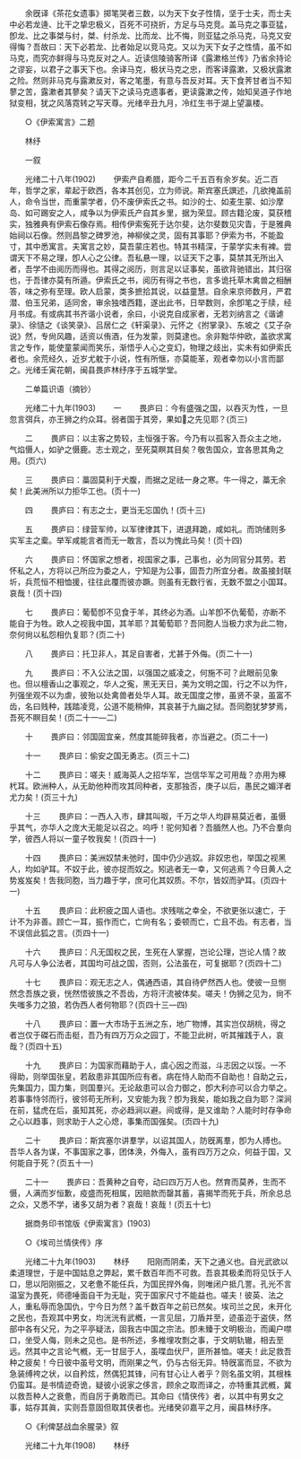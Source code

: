 <!-- { "loadSidebar": true } -->
　　余旣译《茶花女遗事》掷笔哭者三数，以为天下女子性情，坚于士夫，而士夫中必若龙逄、比干之挚忠极义，百死不可挠折，方足与马克竞。盖马克之事亚猛，卽龙、比之事桀与纣，桀、纣杀龙、比而龙、比不悔，则亚猛之杀马克，马克又安得悔？吾故曰：天下必若龙、比者始足以竞马克。又以为天下女子之性情，虽不如马克，而究亦鲜得与马克反对之人。近读信陵骑客所译《露漱格兰传》乃省余持论之谬妄，以君子之事天下也。余译马克，极状马克之忠，而客译露漱，又极状露漱之险。然则非马克与露漱反对，客之笔墨，有意与吾反对耳。天下食荠甘者当不知蓼之苦，露漱者其蓼矣？请天下之读马克遗事者，更读露漱之传，始知吴道子作地狱变相，犹之风落霓转之写天尊。光绪辛丑九月，冷红生书于湖上望瀛楼。 

　　○《伊索寓言》二题 

　　林纾 

　　一叙 

　　光绪二十八年(1902) 
　　伊索产自希腊，距今二千五百有余岁矣。近二百年，哲学之家，辈起于欧西，各本其创见，立为师说。斯宾塞氏譔述，几欲掩盖前人，命令当世，而重蒙学者，仍不废伊索氏之书。如沙的士、如麦生蒙、如沙摩岛、如可踢安之人，咸争以为伊索氏产自其乡里，据为荣显。顾古籍沦废，莫获稽实，独雅典有伊索石像存焉。相传伊索寃死于达尔斐，达尔斐数见灾眚，于是雅典始祠以石像。然则昌黎之碑罗池，神柳侯之灵，固有其事耶？伊索为书，不能盈寸，其中悉寓言。夫寓言之妙，莫吾蒙庄若也。特其书精深，于蒙学实未有裨。尝谓天下不易之理，卽人心之公律。吾私悬一理，以证天下之事，莫禁其无所出入者，吾学不由阅历而得也。其得之阅历，则言足以证事矣，虽欲背驰错出，其归宿也，于吾律亦莫有所遁。伊索氏之书，阅历有得之书也，言多诡托草木禽兽之相酬答，味之弥有至理。欧人启蒙，类多摭拾其说，以益童慧。自余来京师数月，严君潜、伯玉兄弟，适同舍，审余独嗜西籍，遂出此书，日举数则，余卽笔之于牍，经月书成。有或病其书齐谐小说者，余曰，小说克自成家者，无若刘纳言之《谐谑录》、徐慥之《谈笑录》、吕居仁之《轩渠录》、元怀之《拊掌录》、东坡之《艾子杂说》然，专尙风趣，适资以侑酒，任为发蒙，则莫逮也。余非黜华仲欧，盖欲求寓言之专作，能使童蒙闻而笑乐，渐悟乎人心之变幻，物理之歧出，实未有如伊索氏者也。余荒经久，近岁尤躭于小说，性有所惬，亦莫能革，观者幸勿以小言而鄙之。光绪壬寅花朝，闽县畏庐林纾序于五城学堂。 

　　二单篇识语（摘钞） 

　　光绪二十九年(1903) 
　　一 
　　畏庐曰：今有盛强之国，以吞灭为性，一旦忽言弭兵，亦王狮之约众耳。弱者国于其旁，果如之先见耶？(页三) 

　　二 
　　畏庐曰：以主客之势较，主恒强于客。今乃有以孤客入吾众主之地，气焰慑人，如驴之慑鹿。志士观之，至死莫瞑其目矣？敬吿国众，宜各思其角之用。(页六) 

　　三 
　　畏庐曰：藁固莫利于犬腹，而据之足祛一身之寒。牛一得之，藁无余矣！此美洲所以力拒华工也。(页十一) 

　　四 
　　畏庐曰：有志之士，更当无忘国仇！(页十三) 

　　五 
　　畏庐曰：绿营军帅，以军律律其下，进退拜跪，咸如礼。而饷储则多实军主之槖。举军咸能言者而无一敢言，吾以为愧此马矣！(页十四) 

　　六 
　　畏庐曰：怀国家之想者，视国家之事，己事也，必为同官分其劳。若怀私之人，方将以己所应为委之人，宁知是为公事，固吾力所宜分者。故虽接封联圻，兵荒恒不相恤援，往往此覆而彼亦蹶。则虽有无数行省，无数不盟之小国耳。哀哉！(页十四) 

　　七 
　　畏庐曰：葡萄卽不见食于羊，其终必为酒。山羊卽不仇葡萄，亦断不能自于为牲。欧人之视我中国，其羊耶？其葡萄耶？吾同胞人当极力求为此二物，奈何尙以私怨相仇复耶？(页二十) 

　　八 
　　畏庐曰：托卫非人，其足自害者，尤甚于外侮。(页二十一) 

　　九 
　　畏庐曰：不入公法之国，以强国之威凌之，何施不可？此眼前见象也。但以檀香山之事观之，华人之寃，黑无天日，美为文明之国，行之不以为忤，列强坐观不以为虐，彼殆以处禽兽者处华人耳。故无国度之惨，虽贤不录，虽富不齿，名曰贱种，践踏凌竞，公道不能稍伸，其哀甚于九幽之狱。吾同胞犹梦梦焉，吾死不瞑目矣！(页二十一—二) 

　　十 
　　畏庐曰：邻国固宜亲，然度其能碎我者，亦当避之。(页二十一) 

　　十一 
　　畏庐曰：偷安之国无勇志。(页三十二) 

　　十二 
　　畏庐曰：嗟夫！威海英人之招华军，岂信华军之可用哉？亦用为椓杙耳。欧洲种人，从无助他种而攻其同种者，支那独否，庚子以后，愚民之媚洋者尤力矣！(页三十九) 

　　十三 
　　畏庐曰：一西人入巿，肆其叫呶，千万之华人均辟易莫近者，虽慑乎其气，亦华人之庞大无能足以召之。呜呼！驼何知者？吾腼然人也。乃不合羣向学，彼西人将以一童子牧我矣！(页四十一) 

　　十四 
　　畏庐曰：美洲奴禁未弛时，国中仍少逃奴。非奴忠也，举国之视黑人，均如驴耳。不奴于此，彼亦捉而奴之。矧逃者无一幸，又何逃焉？今日黄人之势岌岌矣！吿我同胞，当力趣于学，庶可化其奴质。不尔，皆奴而驴耳。(页四十一) 

　　十五 
　　畏庐曰：此积疲之国人语也。求残喘之幸全，不欲更张以速亡，于计不为非善。顾亡一耳，振作而亡，亡尙有名；委顿而亡，亡且不齿。有志者，当不误信此狐之言。(页四十一) 

　　十六 
　　畏庐曰：凡无国权之民，生死在人掌握，岂论公理，岂论人情？故凡可与人争公法者，其国均可战之国，否则，公法虽在，可复据耶？(页四十二) 

　　十七 
　　畏庐曰：观无志之人，偶通西语，其自待俨然西人也。使彼一旦恻然念吾族之衰，恍然悟彼族之不吾齿，方将汗流被体矣。嗟夫！伪狮之见为，尙不失嗤多力之狼，若伪西人者何物耶？(页四十三—四) 

　　十八 
　　畏庐曰：置一大巿场于五洲之东，地广物博，其实岂仅胡桃，得之者岂仅于磔石而击梃，吾乃有四万万众之园丁，不能卫此树，听其摧践于人，哀哉？(页四十五) 

　　十九 
　　畏庐曰：为国家而藉助于人，虞心因之而滋，斗志因之以馁。一不得助，则举国张皇，若敌患非其国所应有者。病在恃人助而不自助也！自助之云，先集国力，国力集，则国羣兴。无论敌患可以合力御之，卽大利亦可以合力举之。若事事恃邻而行，彼邻苟无所利，又安能为我？卽为我矣，能如我之自为耶？深涧在前，猛虎在后，虽知其死，亦必趋涧以避。间或得，是又谁助？人能时时存争命之心以趋事，则求助于人之心熄，事集而国强矣。(页四十九) 

　　二十 
　　畏庐曰：斯宾塞尔讲羣学，以诏其国人，防旣离羣，卽为人搏也。吾华人各为谋，不事国家之事，团体涣，外侮入，虽有四万万之众，何益于国，又何能自于死？(页五十一) 

　　二十一 
　　畏庐曰：吾黄种之自夸，动曰四万万人也。然育而莫养，生而不慑，人满而岁恒歉，疫盛而死相属，因赔款而罄其蓄，喜揭竿而死于兵，所余总总之众，又悉不学，诸多又胡为者？哀哉！哀哉！(页五十七) 

　　据商务印书馆版《伊索寓言》(1903) 

　　○《埃司兰情侠传》序 

　　光绪二十九年(1903) 
　　林纾 
　　阳刚而阴柔，天下之通义也。自光武欲以柔道理世，于是中国姑息之弊起，累千数百年而不可救。吾哀其极柔而将见饫于人口，思以阳刚振之，又老惫不能任兵，为国民捍外侮，则唯闭户抵几詈。孔光不言温室为畏死，师德唾面自干为无耻，究于国家尺寸不能益也。嗟夫！彼英、法之人，重私辱而急国仇，宁今日为然？盖千数百年之前已然矣。埃司兰之民，未开化之民也，吾观其中男女，均洸洸有武槪，一言见屈，刀盾并至，迹虽迩于盗侠，然部中各有父兄，为之平亭疑法，固我古中国之宗法。卽未臻于文明极治，而阖户噤口，坐受人侮，则未之见也。是书所述，多椎埋攻剽之事，于文眀轨辙，相去至远。然其中之言论气槪，无一甘屈于人，虽喋血伏尸，匪所甚恤。嗟夫！此足救吾种之疲矣！今日彼中虽号文明，而刚果之气，仍与古俗无异。特旣富而显，不欲为急装缚袴之状，以自矜炫，然偶犯其锋，问有甘心让人者乎？则名虽文明，其根株仍蛮耳。是书情迹奇诡，疑彼小说家之侈言，顾余之取而译之，亦特重其武槪，冀以救吾种人之衰惫，而自厉于勇敢而已。其命曰《情侠传》者，以其中有男女之事，姑存其眞，实则吾意固但取其侠者也。光绪癸卯嘉平之月，闽县林纾序。 

　　○《利俾瑟战血余腥录》叙 

　　光绪二十九年(1908) 
　　林纾 
